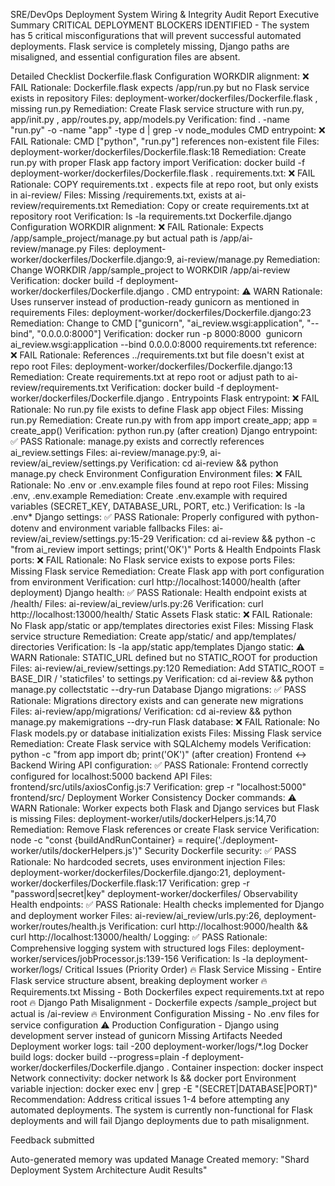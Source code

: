 SRE/DevOps Deployment System Wiring & Integrity Audit Report
Executive Summary
CRITICAL DEPLOYMENT BLOCKERS IDENTIFIED - The system has 5 critical misconfigurations that will prevent successful automated deployments. Flask service is completely missing, Django paths are misaligned, and essential configuration files are absent.

Detailed Checklist
Dockerfile.flask Configuration
WORKDIR alignment: ❌ FAIL
Rationale: 
Dockerfile.flask
 expects /app/run.py but no Flask service exists in repository
Files: 
deployment-worker/dockerfiles/Dockerfile.flask
, missing run.py
Remediation: Create Flask service structure with run.py, 
app/init.py
, app/routes.py, 
app/models.py
Verification: find . -name "run.py" -o -name "app" -type d | grep -v node_modules
CMD entrypoint: ❌ FAIL
Rationale: CMD ["python", "run.py"] references non-existent file
Files: deployment-worker/dockerfiles/Dockerfile.flask:18
Remediation: Create run.py with proper Flask app factory import
Verification: docker build -f deployment-worker/dockerfiles/Dockerfile.flask .
requirements.txt: ❌ FAIL
Rationale: COPY requirements.txt . expects file at repo root, but only exists in ai-review/
Files: Missing /requirements.txt, exists at ai-review/requirements.txt
Remediation: Copy or create 
requirements.txt
 at repository root
Verification: ls -la requirements.txt
Dockerfile.django Configuration
WORKDIR alignment: ❌ FAIL
Rationale: Expects /app/sample_project/manage.py but actual path is /app/ai-review/manage.py
Files: deployment-worker/dockerfiles/Dockerfile.django:9, 
ai-review/manage.py
Remediation: Change WORKDIR /app/sample_project to WORKDIR /app/ai-review
Verification: docker build -f deployment-worker/dockerfiles/Dockerfile.django .
CMD entrypoint: ⚠️ WARN
Rationale: Uses runserver instead of production-ready gunicorn as mentioned in requirements
Files: deployment-worker/dockerfiles/Dockerfile.django:23
Remediation: Change to CMD ["gunicorn", "ai_review.wsgi:application", "--bind", "0.0.0.0:8000"]
Verification: docker run -p 8000:8000 <image> gunicorn ai_review.wsgi:application --bind 0.0.0.0:8000
requirements.txt reference: ❌ FAIL
Rationale: References ../requirements.txt but file doesn't exist at repo root
Files: deployment-worker/dockerfiles/Dockerfile.django:13
Remediation: Create 
requirements.txt
 at repo root or adjust path to ai-review/requirements.txt
Verification: docker build -f deployment-worker/dockerfiles/Dockerfile.django .
Entrypoints
Flask entrypoint: ❌ FAIL
Rationale: No run.py file exists to define Flask app object
Files: Missing run.py
Remediation: Create run.py with from app import create_app; app = create_app()
Verification: python run.py (after creation)
Django entrypoint: ✅ PASS
Rationale: 
manage.py
 exists and correctly references ai_review.settings
Files: ai-review/manage.py:9, 
ai-review/ai_review/settings.py
Verification: cd ai-review && python manage.py check
Environment Configuration
Environment files: ❌ FAIL
Rationale: No .env or .env.example files found at repo root
Files: Missing .env, .env.example
Remediation: Create .env.example with required variables (SECRET_KEY, DATABASE_URL, PORT, etc.)
Verification: ls -la .env*
Django settings: ✅ PASS
Rationale: Properly configured with python-dotenv and environment variable fallbacks
Files: ai-review/ai_review/settings.py:15-29
Verification: cd ai-review && python -c "from ai_review import settings; print('OK')"
Ports & Health Endpoints
Flask ports: ❌ FAIL
Rationale: No Flask service exists to expose ports
Files: Missing Flask service
Remediation: Create Flask app with port configuration from environment
Verification: curl http://localhost:14000/health (after deployment)
Django health: ✅ PASS
Rationale: Health endpoint exists at /health/
Files: ai-review/ai_review/urls.py:26
Verification: curl http://localhost:13000/health/
Static Assets
Flask static: ❌ FAIL
Rationale: No Flask app/static or app/templates directories exist
Files: Missing Flask service structure
Remediation: Create app/static/ and app/templates/ directories
Verification: ls -la app/static app/templates
Django static: ⚠️ WARN
Rationale: STATIC_URL defined but no STATIC_ROOT for production
Files: ai-review/ai_review/settings.py:120
Remediation: Add STATIC_ROOT = BASE_DIR / 'staticfiles' to settings.py
Verification: cd ai-review && python manage.py collectstatic --dry-run
Database
Django migrations: ✅ PASS
Rationale: Migrations directory exists and can generate new migrations
Files: ai-review/app/migrations/
Verification: cd ai-review && python manage.py makemigrations --dry-run
Flask database: ❌ FAIL
Rationale: No Flask models.py or database initialization exists
Files: Missing Flask service
Remediation: Create Flask service with SQLAlchemy models
Verification: python -c "from app import db; print('OK')" (after creation)
Frontend ↔ Backend Wiring
API configuration: ✅ PASS
Rationale: Frontend correctly configured for localhost:5000 backend API
Files: frontend/src/utils/axiosConfig.js:7
Verification: grep -r "localhost:5000" frontend/src/
Deployment Worker Consistency
Docker commands: ⚠️ WARN
Rationale: Worker expects both Flask and Django services but Flask is missing
Files: deployment-worker/utils/dockerHelpers.js:14,70
Remediation: Remove Flask references or create Flask service
Verification: node -c "const {buildAndRunContainer} = require('./deployment-worker/utils/dockerHelpers.js')"
Security
Dockerfile security: ✅ PASS
Rationale: No hardcoded secrets, uses environment injection
Files: deployment-worker/dockerfiles/Dockerfile.django:21, deployment-worker/dockerfiles/Dockerfile.flask:17
Verification: grep -r "password\|secret\|key" deployment-worker/dockerfiles/
Observability
Health endpoints: ✅ PASS
Rationale: Health checks implemented for Django and deployment worker
Files: ai-review/ai_review/urls.py:26, deployment-worker/routes/health.js
Verification: curl http://localhost:9000/health && curl http://localhost:13000/health/
Logging: ✅ PASS
Rationale: Comprehensive logging system with structured logs
Files: deployment-worker/services/jobProcessor.js:139-156
Verification: ls -la deployment-worker/logs/
Critical Issues (Priority Order)
🔥 Flask Service Missing - Entire Flask service structure absent, breaking deployment worker
🔥 Requirements.txt Missing - Both Dockerfiles expect 
requirements.txt
 at repo root
🔥 Django Path Misalignment - Dockerfile expects /sample_project but actual is /ai-review
🔥 Environment Configuration Missing - No .env files for service configuration
⚠️ Production Configuration - Django using development server instead of gunicorn
Missing Artifacts Needed
Deployment worker logs: tail -200 deployment-worker/logs/*.log
Docker build logs: docker build --progress=plain -f deployment-worker/dockerfiles/Dockerfile.django .
Container inspection: docker inspect <container-name>
Network connectivity: docker network ls && docker port <container-name>
Environment variable injection: docker exec <container> env | grep -E "(SECRET|DATABASE|PORT)"
Recommendation: Address critical issues 1-4 before attempting any automated deployments. The system is currently non-functional for Flask deployments and will fail Django deployments due to path misalignment.

Feedback submitted

Auto-generated memory was updated
Manage
Created memory: "Shard Deployment System Architecture Audit Results"
